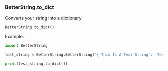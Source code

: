 ### BetterString.to_dict
Converts your string into a dictionary

`BetterString.to_dict()`

Example:
```python 
import BetterString

test_string = BetterString.BetterString("{'This Is A Test String': 'Test'}")

print(test_string.to_dict())
```
